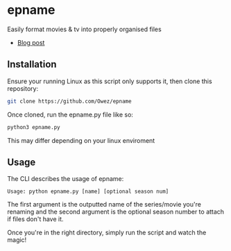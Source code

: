 # epname

Easily format movies & tv into properly organised files

- [Blog post](https://ogriffiths.com/2020/epname)

## Installation

Ensure your running Linux as this script only supports it, then clone this repository:

```bash
git clone https://github.com/Owez/epname
```

Once cloned, run the epname.py file like so:

```bash
python3 epname.py
```

This may differ depending on your linux enviroment

## Usage

The CLI describes the usage of epname:

```none
Usage: python epname.py [name] [optional season num]
```

The first argument is the outputted name of the series/movie you're renaming and the second argument is the optional season number to attach if files don't have it. 

Once you're in the right directory, simply run the script and watch the magic!
